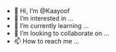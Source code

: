 - 👋 Hi, I’m @Kaayoof
- 👀 I’m interested in ...
- 🌱 I’m currently learning ...
- 💞️ I’m looking to collaborate on ...
- 📫 How to reach me ...

<!---
Kaayoof/Kaayoof is a ✨ special ✨ repository because its `README.md` (this file) appears on your GitHub profile.
You can click the Preview link to take a look at your changes.
--->
